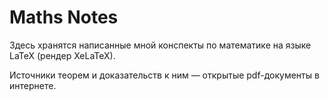 # Maths Notes
Здесь хранятся написанные мной конспекты по математике на языке LaTeX (рендер XeLaTeX).

Источники теорем и доказательств к ним — открытые pdf-документы в интернете.
